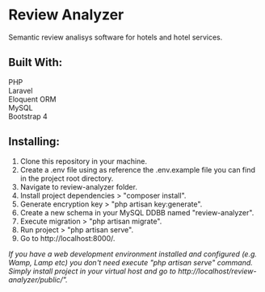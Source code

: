 # Review Analyzer

Semantic review analisys software for hotels and hotel services.<br>

## Built With:

PHP<br>
Laravel<br>
Eloquent ORM<br>
MySQL<br>
Bootstrap 4<br>

## Installing:

1. Clone this repository in your machine.
2. Create a .env file using as reference the .env.example file you can find in the project root directory.
3. Navigate to review-analyzer folder.
4. Install project dependencies > "composer install".
5. Generate encryption key > "php artisan key:generate".
6. Create a new schema in your MySQL DDBB named "review-analyzer".
7. Execute migration > "php artisan migrate".
8. Run project > "php artisan serve".
9. Go to http://localhost:8000/.

<i>If you have a web development environment installed and configured (e.g. Wamp, Lamp etc) you don't need execute "php artisan serve" command. Simply install project in your virtual host and go to http://localhost/review-analyzer/public/".</i>
